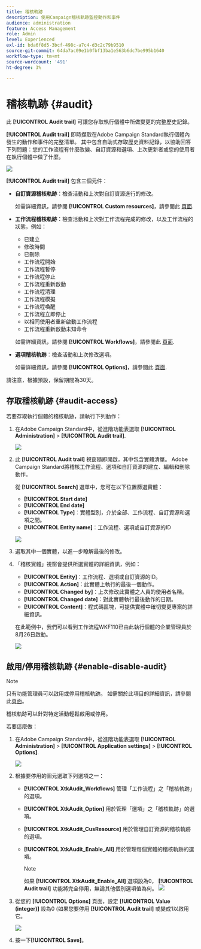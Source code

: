 ```yaml
---
title: 稽核軌跡
description: 使用Campaign稽核軌跡監控動作和事件
audience: administration
feature: Access Management
role: Admin
level: Experienced
exl-id: bda6f8d5-3bcf-498c-a7c4-d3c2c79b9510
source-git-commit: 64da7ac09e1b0fbf13ba1e563b6dc7be995b1640
workflow-type: tm+mt
source-wordcount: '491'
ht-degree: 3%

---
```


# 稽核軌跡 {#audit}

此 **[!UICONTROL Audit trail]** 可讓您存取執行個體中所做變更的完整歷史記錄。

**[!UICONTROL Audit trail]** 即時擷取在Adobe Campaign Standard執行個體內發生的動作和事件的完整清單。 其中包含自助式存取歷史資料記錄，以協助回答下列問題：您的工作流程有什麼改變、自訂資源和選項、上次更新者或您的使用者在執行個體中做了什麼。

![](assets/audit-trail.png)

**[!UICONTROL Audit trail]** 包含三個元件：

* **自訂資源稽核軌跡**：檢查活動和上次對自訂資源進行的修改。

   如需詳細資訊，請參閱 **[!UICONTROL Custom resources]**，請參閱此 [頁面](../../developing/using/key-steps-to-add-a-resource.md).

* **工作流程稽核軌跡**：檢查活動和上次對工作流程完成的修改，以及工作流程的狀態，例如：

   * 已建立
   * 修改時間
   * 已刪除
   * 工作流程開始
   * 工作流程暫停
   * 工作流程停止
   * 工作流程重新啟動
   * 工作流程清理
   * 工作流程模擬
   * 工作流程喚醒
   * 工作流程立即停止
   * 以相同使用者重新啟動工作流程
   * 工作流程重新啟動未知命令

   如需詳細資訊，請參閱 **[!UICONTROL Workflows]**，請參閱此 [頁面](../../automating/using/get-started-workflows.md).

* **選項稽核軌跡**：檢查活動和上次修改選項。

   如需詳細資訊，請參閱 **[!UICONTROL Options]**，請參閱此 [頁面](../../administration/using/about-campaign-standard-settings.md).

請注意，根據預設，保留期間為30天。

## 存取稽核軌跡 {#audit-access}

若要存取執行個體的稽核軌跡，請執行下列動作：

1. 在Adobe Campaign Standard中，從進階功能表選取 **[!UICONTROL Administration]** > **[!UICONTROL Audit trail]**.

   ![](assets/audit-trail.png)

1. 此 **[!UICONTROL Audit trail]** 視窗隨即開啟，其中包含實體清單。 Adobe Campaign Standard將稽核工作流程、選項和自訂資源的建立、編輯和刪除動作。

   從 **[!UICONTROL Search]** 選單中，您可在以下位置篩選實體：

   * **[!UICONTROL Start date]**
   * **[!UICONTROL End date]**
   * **[!UICONTROL Type]**：實體型別，介於全部、工作流程、自訂資源和選項之間。
   * **[!UICONTROL Entity name]**：工作流程、選項或自訂資源的ID

   ![](assets/audit-trail_2.png)

1. 選取其中一個實體，以進一步瞭解最後的修改。

1. 「稽核實體」視窗會提供所選實體的詳細資訊，例如：

   * **[!UICONTROL Entity]**：工作流程、選項或自訂資源的ID。
   * **[!UICONTROL Action]**：此實體上執行的最後一個動作。
   * **[!UICONTROL Changed by]**：上次修改此實體之人員的使用者名稱。
   * **[!UICONTROL Changed date]**：對此實體執行最後動作的日期。
   * **[!UICONTROL Content]**：程式碼區塊，可提供實體中確切變更專案的詳細資訊。

   在此範例中，我們可以看到工作流程WKF110已由此執行個體的企業管理員於8月26日啟動。

   ![](assets/audit-trail_3.png)

## 啟用/停用稽核軌跡 {#enable-disable-audit}

>[!NOTE]
>
> 只有功能管理員可以啟用或停用稽核軌跡。 如需關於此項目的詳細資訊，請參閱此[頁面](../../administration/using/users-management.md#functional-administrators)。

稽核軌跡可以針對特定活動輕鬆啟用或停用。

若要這麼做：

1. 在Adobe Campaign Standard中，從進階功能表選取 **[!UICONTROL Administration]** > **[!UICONTROL Application settings]** > **[!UICONTROL Options]**.

   ![](assets/audit-trail_4.png)

1. 根據要停用的圖元選取下列選項之一：

   * **[!UICONTROL XtkAudit_Workflows]** 管理「工作流程」之「稽核軌跡」的選項。
   * **[!UICONTROL XtkAudit_Option]** 用於管理「選項」之「稽核軌跡」的選項。
   * **[!UICONTROL XtkAudit_CusResource]** 用於管理自訂資源的稽核軌跡的選項。
   * **[!UICONTROL XtkAudit_Enable_All]** 用於管理每個實體的稽核軌跡的選項。

      >[!NOTE]
      >
      >如果 **[!UICONTROL XtkAudit_Enable_All]** 選項設為0， **[!UICONTROL Audit trail]** 功能將完全停用，無論其他個別選項值為何。
   ![](assets/audit-trail_5.png)

1. 從您的 **[!UICONTROL Options]** 頁面，設定 **[!UICONTROL Value (integer)]** 設為0 (如果您要停用 **[!UICONTROL Audit trail]** 或變成1以啟用它。

   ![](assets/audit-trail_6.png)

1. 按一下&#x200B;**[!UICONTROL Save]**。
